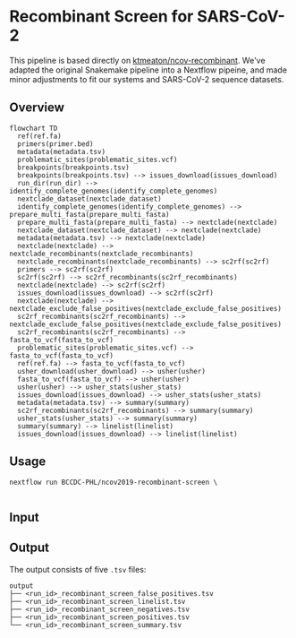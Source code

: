 # Recombinant Screen for SARS-CoV-2

This pipeline is based directly on [ktmeaton/ncov-recombinant](https://github.com/ktmeaton/ncov-recombinant).
We've adapted the original Snakemake pipeline into a Nextflow pipeine, and made minor adjustments to fit our
systems and SARS-CoV-2 sequence datasets.

## Overview

```mermaid
flowchart TD
  ref(ref.fa)
  primers(primer.bed)
  metadata(metadata.tsv)
  problematic_sites(problematic_sites.vcf)
  breakpoints(breakpoints.tsv)
  breakpoints(breakpoints.tsv) --> issues_download(issues_download)
  run_dir(run_dir) --> identify_complete_genomes(identify_complete_genomes)
  nextclade_dataset(nextclade_dataset)
  identify_complete_genomes(identify_complete_genomes) --> prepare_multi_fasta(prepare_multi_fasta)
  prepare_multi_fasta(prepare_multi_fasta) --> nextclade(nextclade)
  nextclade_dataset(nextclade_dataset) --> nextclade(nextclade)
  metadata(metadata.tsv) --> nextclade(nextclade)
  nextclade(nextclade) --> nextclade_recombinants(nextclade_recombinants)
  nextclade_recombinants(nextclade_recombinants) --> sc2rf(sc2rf)
  primers --> sc2rf(sc2rf)
  sc2rf(sc2rf) --> sc2rf_recombinants(sc2rf_recombinants)
  nextclade(nextclade) --> sc2rf(sc2rf)
  issues_download(issues_download) --> sc2rf(sc2rf)
  nextclade(nextclade) --> nextclade_exclude_false_positives(nextclade_exclude_false_positives)
  sc2rf_recombinants(sc2rf_recombinants) --> nextclade_exclude_false_positives(nextclade_exclude_false_positives)
  sc2rf_recombinants(sc2rf_recombinants) --> fasta_to_vcf(fasta_to_vcf)
  problematic_sites(problematic_sites.vcf) --> fasta_to_vcf(fasta_to_vcf)
  ref(ref.fa) --> fasta_to_vcf(fasta_to_vcf)
  usher_download(usher_download) --> usher(usher)
  fasta_to_vcf(fasta_to_vcf) --> usher(usher)
  usher(usher) --> usher_stats(usher_stats)
  issues_download(issues_download) --> usher_stats(usher_stats)
  metadata(metadata.tsv) --> summary(summary)
  sc2rf_recombinants(sc2rf_recombinants) --> summary(summary)
  usher_stats(usher_stats) --> summary(summary)
  summary(summary) --> linelist(linelist)
  issues_download(issues_download) --> linelist(linelist)
```


## Usage

```
nextflow run BCCDC-PHL/ncov2019-recombinant-screen \
  
```

## Input

## Output
The output consists of five `.tsv` files:

```
output
├── <run_id>_recombinant_screen_false_positives.tsv
├── <run_id>_recombinant_screen_linelist.tsv
├── <run_id>_recombinant_screen_negatives.tsv
├── <run_id>_recombinant_screen_positives.tsv
└── <run_id>_recombinant_screen_summary.tsv
```